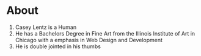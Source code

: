 About
========

<ol>
  <li>Casey Lentz is a Human</li>
  <li>He has a Bachelors Degree in Fine Art from the Illinois Institute of Art in Chicago with a emphasis in Web Design and Development</li>
  <li>He is double jointed in his thumbs</li>
</ol>



